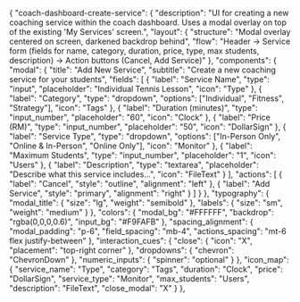 {
  "coach-dashboard-create-service": {
    "description": "UI for creating a new coaching service within the coach dashboard. Uses a modal overlay on top of the existing 'My Services' screen.",
    "layout": {
      "structure": "Modal overlay centered on screen, darkened backdrop behind",
      "flow": "Header → Service form (fields for name, category, duration, price, type, max students, description) → Action buttons (Cancel, Add Service)"
    },
    "components": {
      "modal": {
        "title": "Add New Service",
        "subtitle": "Create a new coaching service for your students",
        "fields": [
          {
            "label": "Service Name",
            "type": "input",
            "placeholder": "Individual Tennis Lesson",
            "icon": "Type"
          },
          {
            "label": "Category",
            "type": "dropdown",
            "options": ["Individual", "Fitness", "Strategy"],
            "icon": "Tags"
          },
          {
            "label": "Duration (minutes)",
            "type": "input_number",
            "placeholder": "60",
            "icon": "Clock"
          },
          {
            "label": "Price (RM)",
            "type": "input_number",
            "placeholder": "50",
            "icon": "DollarSign"
          },
          {
            "label": "Service Type",
            "type": "dropdown",
            "options": ["In-Person Only", "Online & In-Person", "Online Only"],
            "icon": "Monitor"
          },
          {
            "label": "Maximum Students",
            "type": "input_number",
            "placeholder": "1",
            "icon": "Users"
          },
          {
            "label": "Description",
            "type": "textarea",
            "placeholder": "Describe what this service includes...",
            "icon": "FileText"
          }
        ],
        "actions": [
          {
            "label": "Cancel",
            "style": "outline",
            "alignment": "left"
          },
          {
            "label": "Add Service",
            "style": "primary",
            "alignment": "right"
          }
        ]
      }
    },
    "typography": {
      "modal_title": { "size": "lg", "weight": "semibold" },
      "labels": { "size": "sm", "weight": "medium" }
    },
    "colors": {
      "modal_bg": "#FFFFFF",
      "backdrop": "rgba(0,0,0,0.6)",
      "input_bg": "#F9FAFB"
    },
    "spacing_alignment": {
      "modal_padding": "p-6",
      "field_spacing": "mb-4",
      "actions_spacing": "mt-6 flex justify-between"
    },
    "interaction_cues": {
      "close": { "icon": "X", "placement": "top-right corner" },
      "dropdowns": { "chevron": "ChevronDown" },
      "numeric_inputs": { "spinner": "optional" }
    },
    "icon_map": {
      "service_name": "Type",
      "category": "Tags",
      "duration": "Clock",
      "price": "DollarSign",
      "service_type": "Monitor",
      "max_students": "Users",
      "description": "FileText",
      "close_modal": "X"
    }
  },